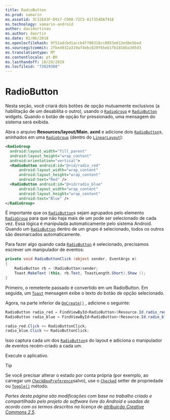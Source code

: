 ```yaml
---
title: RadioButton
ms.prod: xamarin
ms.assetid: 3C32EA3F-D917-C988-72C5-A17354DA791E
ms.technology: xamarin-android
author: davidortinau
ms.author: daortin
ms.date: 02/06/2018
ms.openlocfilehash: 9f51adcbd1accb4f780318cc0853e612ed8e5bed
ms.sourcegitcommit: 2fbe4932a319af4ebc829f65eb1fb1816ba305d3
ms.translationtype: MT
ms.contentlocale: pt-BR
ms.lasthandoff: 10/29/2019
ms.locfileid: "73029308"
---
```

# <a name="radiobutton"></a>RadioButton

Nesta seção, você criará dois botões de opção mutuamente exclusivos (a habilitação de um desabilita o outro), usando o [`RadioGroup`](xref:Android.Widget.RadioGroup)
e [`RadioButton`](xref:Android.Widget.RadioButton)
widgets. Quando o botão de opção for pressionado, uma mensagem do sistema será exibida.

Abra o arquivo **Resources/layout/Main. axml** e adicione dois [`RadioButton`](xref:Android.Widget.RadioButton)s, aninhados em uma [`RadioGroup`](xref:Android.Widget.RadioGroup) (dentro do [`LinearLayout`](xref:Android.Widget.LinearLayout)):

```xml
<RadioGroup
  android:layout_width="fill_parent"
  android:layout_height="wrap_content"
  android:orientation="vertical">
  <RadioButton android:id="@+id/radio_red"
      android:layout_width="wrap_content"
      android:layout_height="wrap_content"
      android:text="Red" />
  <RadioButton android:id="@+id/radio_blue"
      android:layout_width="wrap_content"
      android:layout_height="wrap_content"
      android:text="Blue" />
</RadioGroup>
```

É importante que os [`RadioButton`](xref:Android.Widget.RadioButton)s sejam agrupados pelo elemento [`RadioGroup`](xref:Android.Widget.RadioGroup) para que não haja mais de um pode ser selecionado de cada vez. Essa lógica é manipulada automaticamente pelo sistema Android. Quando um [`RadioButton`](xref:Android.Widget.RadioButton)
dentro de um grupo é selecionado, todos os outros são desmarcados automaticamente.

Para fazer algo quando cada [`RadioButton`](xref:Android.Widget.RadioButton) é selecionado, precisamos escrever um manipulador de eventos:

```csharp
private void RadioButtonClick (object sender, EventArgs e)
{
    RadioButton rb = (RadioButton)sender;
    Toast.MakeText (this, rb.Text, ToastLength.Short).Show ();
}
```

Primeiro, o remetente passado é convertido em um RadioButton.
Em seguida, um [`Toast`](xref:Android.Widget.Toast)
mensagem exibe o texto do botão de opção selecionado.

Agora, na parte inferior da [`OnCreate()`](xref:Android.App.Activity.OnCreate*)
, adicione o seguinte:

```csharp
RadioButton radio_red = FindViewById<RadioButton>(Resource.Id.radio_red);
RadioButton radio_blue = FindViewById<RadioButton>(Resource.Id.radio_blue);

radio_red.Click += RadioButtonClick;
radio_blue.Click += RadioButtonClick;
```

Isso captura cada um dos [`RadioButton`](xref:Android.Widget.RadioButton)s do layout e adiciona o manipulador de eventos recém-criado a cada um.

Execute o aplicativo.

> [!TIP]
> Se você precisar alterar o estado por conta própria (por exemplo, ao carregar um [`CheckBoxPreference`](xref:Android.Preferences.CheckBoxPreference)salvo), use o [`Checked`](xref:Android.Widget.CompoundButton.Checked)
> setter de propriedade ou [`Toggle()`](xref:Android.Widget.CompoundButton.Toggle)
> método.

*Partes desta página são modificações com base no trabalho criado e compartilhado pelo projeto de software livre do Android e usadas de acordo com os termos descritos na licença de* [*atribuição
Creative Commons 2,5*](https://creativecommons.org/licenses/by/2.5/). 

